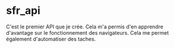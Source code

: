 # sfr_api
C'est le premier API que je crée. Cela m'a permis d'en apprendre d'avantage sur le fonctionnement des navigateurs. Cela me permet également d'automatiser des taches.
